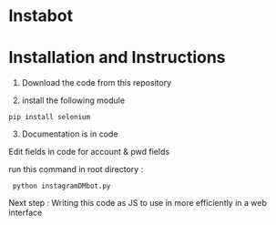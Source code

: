 # Instabot

# Installation and Instructions
1. Download the code from this repository

2. install the following module
```
pip install selenium
```

3. Documentation is in code

Edit fields in code for account & pwd fields

run this command in root directory : 

```
 python instagramDMbot.py
```

Next step : Writing this code as JS to use in more efficiently in a web interface 
